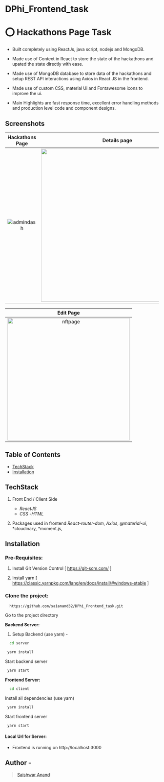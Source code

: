 # DPhi_Frontend_task
# ⭕ Hackathons Page Task

* Built completely using ReactJs, java script, nodejs and MongoDB.

* Made use of Context in React to store the state of the hackathons and upated the state directly with ease.

* Made use of MongoDB database to store data of the hackathons and setup REST API interactions using Axios in React JS in the frontend.

* Made use of custom CSS, material Ui and Fontawesome icons to improve the ui.

* Main Highlights are fast response time, excellent error handling methods and production level code and component designs.


## Screenshots 


|      Hackathons Page        |   Details page   |
| :--------------------: | :---------------------: |
| <img src="https://i.postimg.cc/W3rBWmLy/Screenshot-2022-10-09-002044.png" alt="admindash" border="0" > | <img src="https://i.postimg.cc/bvKX9CMb/Screenshot-2022-10-09-002110.png" border="0" width=500> |

|     Edit Page     
| :--------------------: | 
| <img src="https://i.postimg.cc/R035f5P4/Screenshot-2022-10-09-002125.png" alt="nftpage" border="0" width=400> | 


## Table of Contents
  - [TechStack](#techstack)
  - [Installation](#installation)



## TechStack

1. Front End / Client Side
    - *ReactJS* 
    - *CSS*
    -*HTML*
      

2. Packages used in frontend
    *React-router-dom*, 
    *Axios*, 
    *@material-ui*,
    *cloudinary,
    *moment.js,
    
    
## Installation


### Pre-Requisites:
1. Install Git Version Control
[ https://git-scm.com/ ]

2. Install yarn
[ https://classic.yarnpkg.com/lang/en/docs/install/#windows-stable ]




### Clone the project:

```bash
  https://github.com/saianand32/DPhi_Frontend_task.git

```

Go to the project directory


**Backend Server:**

1. Setup Backend (use yarn) - 

```bash
  cd server
```

```bash
 yarn install
```
Start backend server

```bash
 yarn start
```


**Frontend Server:**


```bash
  cd client
```

Install all dependencies (use yarn)

```bash
 yarn install
```
Start frontend server

```bash
 yarn start
```

#### Local Url for Server:

- Frontend is running on http://localhost:3000 


## Author - 
  
  > [Saishwar Anand](https://github.com/saianand32)
